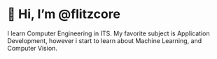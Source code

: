 # 👋 Hi, I’m @flitzcore

I learn Computer Engineering in ITS. My favorite subject is Application Development, however i start to learn about Machine Learning, and Computer Vision. 



<!---
flitzcore/flitzcore is a ✨ special ✨ repository because its `README.md` (this file) appears on your GitHub profile.
You can click the Preview link to take a look at your changes.
--->
